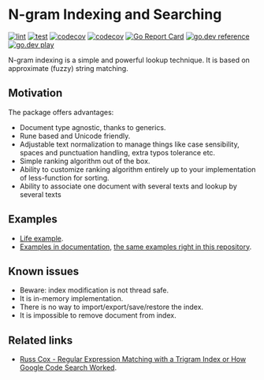 # N-gram Indexing and Searching

[![lint](https://github.com/michurin/ngramindex/actions/workflows/lint.yaml/badge.svg)](https://github.com/michurin/ngramindex/actions/workflows/lint.yaml)
[![test](https://github.com/michurin/ngramindex/actions/workflows/test.yaml/badge.svg)](https://github.com/michurin/ngramindex/actions/workflows/test.yaml)
[![codecov](https://github.com/michurin/ngramindex/actions/workflows/codecov.yaml/badge.svg)](https://github.com/michurin/ngramindex/actions/workflows/codecov.yaml)
[![codecov](https://codecov.io/gh/michurin/ngramindex/graph/badge.svg?token=E9VIN7R58G)](https://codecov.io/gh/michurin/ngramindex)
[![Go Report Card](https://goreportcard.com/badge/github.com/michurin/ngramindex)](https://goreportcard.com/report/github.com/michurin/ngramindex)
[![go.dev reference](https://img.shields.io/badge/go.dev-reference-007d9c?logo=go&logoColor=white)](https://pkg.go.dev/github.com/michurin/ngramindex)
[![go.dev play](https://shields.io/badge/go.dev-play-089?logo=go&logoColor=white&style=flat)](https://go.dev/play/p/yegNQQ9riTD)

N-gram indexing is a simple and powerful lookup technique. It is based on approximate (fuzzy) string matching.

## Motivation

The package offers advantages:

- Document type agnostic, thanks to generics.
- Rune based and Unicode friendly.
- Adjustable text normalization to manage things like case sensibility, spaces and punctuation handling, extra typos tolerance etc.
- Simple ranking algorithm out of the box.
- Ability to customize ranking algorithm entirely up to your implementation of less-function for sorting.
- Ability to associate one document with several texts and lookup by several texts

## Examples

- [Life example](https://go.dev/play/p/yegNQQ9riTD).
- [Examples in documentation](https://pkg.go.dev/github.com/michurin/ngramindex), [the same examples right in this repository](https://github.com/michurin/ngramindex/blob/master/example_test.go).

## Known issues

- Beware: index modification is not thread safe.
- It is in-memory implementation.
- There is no way to import/export/save/restore the index.
- It is impossible to remove document from index.

## Related links

- [Russ Cox - Regular Expression Matching with a Trigram Index or How Google Code Search Worked](https://swtch.com/~rsc/regexp/regexp4.html).
